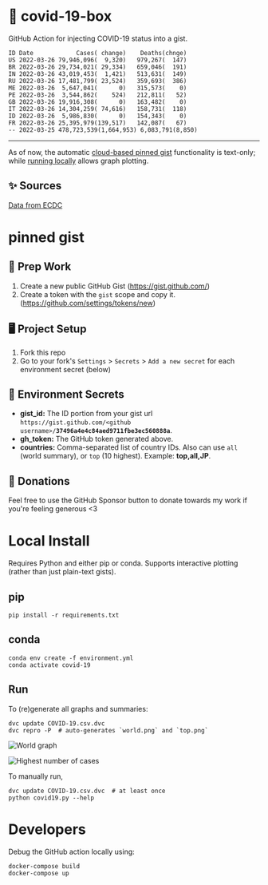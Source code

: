 # 🏥 covid-19-box

GitHub Action for injecting COVID-19 status into a gist.

```
ID Date            Cases( change)    Deaths(chnge)
US 2022-03-26 79,946,096(  9,320)   979,267(  147)
BR 2022-03-26 29,734,021( 29,334)   659,046(  191)
IN 2022-03-26 43,019,453(  1,421)   513,631(  149)
RU 2022-03-26 17,481,799( 23,524)   359,693(  386)
ME 2022-03-26  5,647,041(      0)   315,573(    0)
PE 2022-03-26  3,544,862(    524)   212,811(   52)
GB 2022-03-26 19,916,308(      0)   163,482(    0)
IT 2022-03-26 14,304,259( 74,616)   158,731(  118)
ID 2022-03-26  5,986,830(      0)   154,343(    0)
FR 2022-03-26 25,395,979(139,517)   142,087(   67)
-- 2022-03-25 478,723,539(1,664,953) 6,083,791(8,850)
```

---

As of now, the automatic [cloud-based pinned gist](#pinned-gist) functionality is text-only;
while [running locally](#local-install) allows graph plotting.

## ✨ Sources

[Data from ECDC](https://www.ecdc.europa.eu/en/publications-data/download-todays-data-geographic-distribution-covid-19-cases-worldwide)

# pinned gist

## 🎒 Prep Work
1. Create a new public GitHub Gist (https://gist.github.com/)
1. Create a token with the `gist` scope and copy it. (https://github.com/settings/tokens/new)

## 🖥 Project Setup
1. Fork this repo
1. Go to your fork's `Settings` > `Secrets` > `Add a new secret` for each environment secret (below)

## 🤫 Environment Secrets
- **gist_id:** The ID portion from your gist url `https://gist.github.com/<github username>/`**`37496a4e4c84aed9711fbe3ec560888a`**.
- **gh_token:** The GitHub token generated above.
- **countries:** Comma-separated list of country IDs. Also can use `all` (world summary), or `top` (10 highest). Example: **top,all,JP**.

## 💸 Donations

Feel free to use the GitHub Sponsor button to donate towards my work if you're feeling generous <3

# Local Install

Requires Python and either pip or conda. Supports interactive plotting (rather than just plain-text gists).

## pip

```
pip install -r requirements.txt
```

## conda

```
conda env create -f environment.yml
conda activate covid-19
```

## Run

To (re)generate all graphs and summaries:

```
dvc update COVID-19.csv.dvc
dvc repro -P  # auto-generates `world.png` and `top.png`
```

![World graph](world.png)

![Highest number of cases](top.png)

To manually run,

```
dvc update COVID-19.csv.dvc  # at least once
python covid19.py --help
```

# Developers

Debug the GitHub action locally using:

```
docker-compose build
docker-compose up
```
